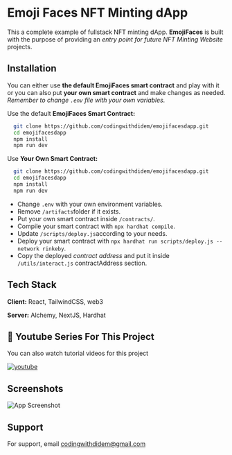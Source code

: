 # Emoji Faces NFT Minting dApp

This a complete example of fullstack NFT minting dApp. **EmojiFaces** is built with the purpose of providing an _entry point for future NFT Minting Website_ projects.

## Installation

You can either use **the default EmojiFaces smart contract** and play with it or you can also put **your own smart contract** and make changes as needed. _Remember to change `.env` file with your own variables._

Use the default **EmojiFaces Smart Contract:**

```bash
  git clone https://github.com/codingwithdidem/emojifacesdapp.git
  cd emojifacesdapp
  npm install
  npm run dev
```

Use **Your Own Smart Contract:**

```bash
  git clone https://github.com/codingwithdidem/emojifacesdapp.git
  cd emojifacesdapp
  npm install
  npm run dev
```

- Change `.env` with your own environment variables.
- Remove `/artifacts`folder if it exists.
- Put your own smart contract inside `/contracts/`.
- Compile your smart contract with `npx hardhat compile`.
- Update `/scripts/deploy.js`according to your needs.
- Deploy your smart contract with `npx hardhat run scripts/deploy.js --network rinkeby`.
- Copy the deployed _contract address_ and put it inside `/utils/interact.js` contractAddress section.

## Tech Stack

**Client:** React, TailwindCSS, web3

**Server:** Alchemy, NextJS, Hardhat

## 🔗 Youtube Series For This Project

You can also watch tutorial videos for this project

[![youtube](https://img.shields.io/badge/YouTube-FF0000?style=for-the-badge&logo=youtube&logoColor=white)](https://www.youtube.com/watch?v=AXwS_2EKZSI&list=PLDq0IUpYONvQ2yfbMuL8G0VUu_a3uTR8U)

## Screenshots

![App Screenshot](https://raw.githubusercontent.com/codingwithdidem/emojifacesdapp/master/public/demo.png)

## Support

For support, email codingwithdidem@gmail.com
